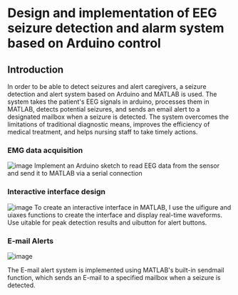 # Design and implementation of EEG seizure detection and alarm system based on Arduino control
## Introduction
In order to be able to detect seizures and alert caregivers, a seizure detection and alert system based on Arduino and MATLAB is used. The system takes the patient's EEG signals in arduino, processes them in MATLAB, detects potential seizures, and sends an email alert to a designated mailbox when a seizure is detected. The system overcomes the limitations of traditional diagnostic means, improves the efficiency of medical treatment, and helps nursing staff to take timely actions.

### EMG data acquisition
![image](https://user-images.githubusercontent.com/95090256/228617766-b3a585d9-5430-420d-9800-7b5d00a92d32.png)
Implement an Arduino sketch to read EEG data from the sensor and send it to MATLAB via a serial connection

### Interactive interface design

![image](https://user-images.githubusercontent.com/95090256/228618306-f27333c3-c6ee-47b4-ab8d-2437d3ee6f71.png)
To create an interactive interface in MATLAB, I use the uifigure and uiaxes functions to create the interface and display real-time waveforms. Use uitable for peak detection results and uibutton for alert buttons.


### E-mail Alerts
![image](https://user-images.githubusercontent.com/95090256/228618705-64756afa-6682-42c8-a540-59e6bdce91d8.png)

The E-mail alert system is implemented using MATLAB's built-in sendmail function, which sends an E-mail to a specified mailbox when a seizure is detected.


